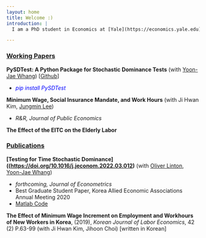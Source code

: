 ```yaml
---
layout: home
title: Welcome :)
introduction: |
  I am a PhD student in Economics at [Yale](https://economics.yale.edu)

---
```


###  <ins>Working Papers</ins>

**PySDTest: A Python Package for Stochastic Dominance Tests** (with [Yoon-Jae Whang](https://sites.google.com/site/whangyjhomepage/)) [[Github](https://github.com/lee-kyungho/pysdtest)]
  - <span style="color:blue"> *pip install PySDTest* </span>

**Minimum Wage, Social Insurance Mandate, and Work Hours** (with Ji Hwan Kim, [Jungmin Lee](https://sites.google.com/view/jungminlee71/))
  - *R&R, Journal of Public Economics*

**The Effect of the EITC on the Elderly Labor**

### <ins> Publications </ins>

**[Testing for Time Stochastic Dominance]((https://doi.org/10.1016/j.jeconom.2022.03.012)** (with [Oliver Linton](https://obl20.com/), [Yoon-Jae Whang](https://sites.google.com/site/whangyjhomepage/))
  - *forthcoming, Journal of Econometrics*
  - Best Graduate Student Paper, Korea Allied Economic Associations Annual Meeting 2020
  - [Matlab Code](https://github.com/lee-kyungho/Testing-for-TSD)

**The Effect of Minimum Wage Increment on Employment and Workhours of New Workers in Korea**, (2019), *Korean Journal of Labor Economics*, 42 (2) P.63-99 
(with Ji Hwan Kim, Jihoon Choi) [written in Korean]

